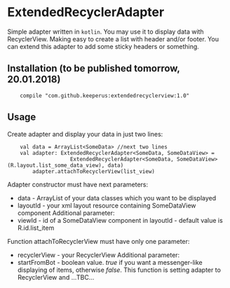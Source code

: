 # ExtendedRecyclerAdapter

Simple adapter written in `kotlin`. You may use it to display data with RecyclerView.
Making easy to create a list with header and/or footer.
You can extend this adapter to add some sticky headers or something.

## Installation (to be published tomorrow, 20.01.2018)
```
    compile "com.github.keeperus:extendedrecyclerview:1.0"
```
## Usage

Create adapter and display your data in just two lines:
```
    val data = ArrayList<SomeData> //next two lines
    val adapter: ExtendedRecyclerAdapter<SomeData, SomeDataView> =
                    ExtendedRecyclerAdapter<SomeData, SomeDataView>(R.layout.list_some_data_view), data)
        adapter.attachToRecyclerView(list_view)
```
Adapter constructor must have next parameters:
 -  data - ArrayList of your data classes which you want to be displayed
 -  layoutId - your xml layout resource containing SomeDataView component
Additional parameter:
 -  viewId - id of a SomeDataView component in layoutId - default value is R.id.list_item

Function attachToRecyclerView must have only one parameter:
 -  recyclerView - your RecyclerView
Additional parameter:
 -  startFromBot - boolean value. *true* if you want a messenger-like displaying of items, otherwise *false*.
This function is setting adapter to RecyclerView and ...TBC...
